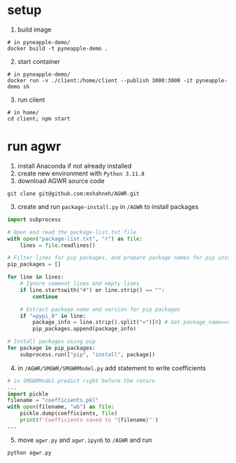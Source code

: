 # setup

1. build image

```shell
# in pyneapple-demo/
docker build -t pyneapple-demo .
```

2. start container

```shell
# in pyneapple-demo/
docker run -v ./client:/home/client --publish 3000:3000 -it pyneapple-demo sh
```

3. run client

```shell
# in home/
cd client; npm start
```

# run agwr

1. install Anaconda if not already installed
2. create new environment with `Python 3.11.8`
3. download AGWR source code

```shell
git clone git@github.com:mshahneh/AGWR.git
```

3. create and run `package-install.py` in `/AGWR` to install packages

```python
import subprocess

# Open and read the package-list.txt file
with open("package-list.txt", "r") as file:
	lines = file.readlines()

# Filter lines for pip packages, and prepare package names for pip installation
pip_packages = []

for line in lines:
	# Ignore comment lines and empty lines
	if line.startswith("#") or line.strip() == "":
		continue

    # Extract package name and version for pip packages
    if "=pypi_0" in line:
        package_info = line.strip().split("=")[0] # Get package_name==version
        pip_packages.append(package_info)

# Install packages using pip
for package in pip_packages:
	subprocess.run(["pip", "install", package])
```

4. in `/AGWR/SMGWR/SMGWRModel.py` add statement to write coefficients

```python
# in SMGWRModel.predict right before the return
...
import pickle
filename = "coefficients.pkl"
with open(filename, "wb") as file:
    pickle.dump(coefficients, file)
    print(f'Coefficients saved to "{filename}"')
...
```

5. move `agwr.py` and `agwr.ipynb` to `/AGWR` and run

```shell
python agwr.py
```
